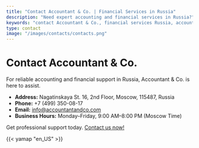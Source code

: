 ```yaml
---
title: "Contact Accountant & Co. | Financial Services in Russia"
description: "Need expert accounting and financial services in Russia?"
keywords: "contact Accountant & Co., financial services Russia, accounting support Russia"
type: contact
image: "/images/contacts/contacts.png"
---
```


# Contact Accountant & Co.

For reliable accounting and financial support in Russia, Accountant & Co. is here to assist.

- **Address:** Nagatinskaya St. 16, 2nd Floor, Moscow, 115487, Russia
- **Phone:** +7 (499) 350-08-17
- **Email:** info@accountantandco.com
- **Business Hours:** Monday–Friday, 9:00 AM–8:00 PM (Moscow Time)

Get professional support today. [Contact us now!](/contacts/)

{{< yamap "en_US" >}}
